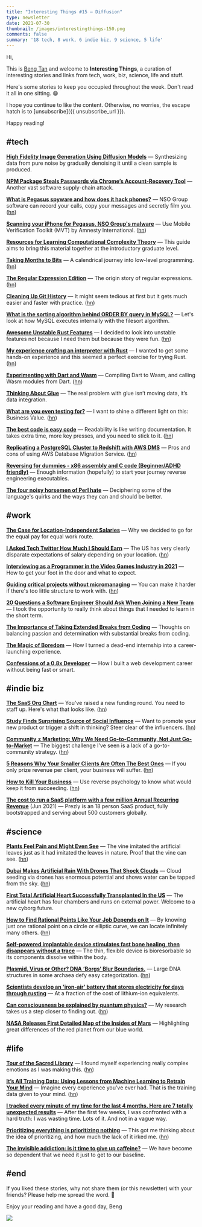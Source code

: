 ```yaml
---
title: "Interesting Things #15 — Diffusion"
type: newsletter
date: 2021-07-30
thumbnail: /images/interestingthings-150.png
comments: false
summary: '18 tech, 8 work, 6 indie biz, 9 science, 5 life'
---
```


Hi,

This is [Beng Tan](https://bengtan.com/about/) and welcome to **Interesting Things**, a curation of interesting stories and links from tech, work, biz, science, life and stuff.

Here's some stories to keep you occupied throughout the week. Don't read it all in one sitting. 😁

I hope you continue to like the content. Otherwise, no worries, the escape hatch is to [unsubscribe]({{ unsubscribe_url }}).

Happy reading!

## #tech

**[High Fidelity Image Generation Using Diffusion Models](https://ai.googleblog.com/2021/07/high-fidelity-image-generation-using.html?utm_source=bengtan.com/interesting-things/015)** — Synthesizing data from pure noise by gradually denoising it until a clean sample is produced.

**[NPM Package Steals Passwords via Chrome’s Account-Recovery Tool](https://threatpost.com/npm-package-steals-chrome-passwords/168004/?utm_source=bengtan.com/interesting-things/015)** — Another vast software supply-chain attack.

**[What is Pegasus spyware and how does it hack phones?](https://www.theguardian.com/news/2021/jul/18/what-is-pegasus-spyware-and-how-does-it-hack-phones?utm_source=bengtan.com/interesting-things/015)** — NSO Group software can record your calls, copy your messages and secretly film you. ([hn](https://news.ycombinator.com/item?id=27874105))

**[Scanning your iPhone for Pegasus, NSO Group's malware](https://arkadiyt.com/2021/07/25/scanning-your-iphone-for-nso-group-pegasus-malware/?utm_source=bengtan.com/interesting-things/015)** — Use Mobile Verification Toolkit (MVT) by Amnesty International. ([hn](https://news.ycombinator.com/item?id=27967112))

**[Resources for Learning Computational Complexity Theory](https://bcmullins.github.io/complexity_theory_resources/?utm_source=bengtan.com/interesting-things/015)** — This guide aims to bring this material together at the introductory graduate level.

**[Taking Months to Bits](https://kevlinhenney.medium.com/taking-months-to-bits-f66f3eb2476a?utm_source=bengtan.com/interesting-things/015)** — A calendrical journey into low-level programming. ([hn](https://news.ycombinator.com/item?id=27957179))

**[The Regular Expression Edition](https://whyisthisinteresting.substack.com/p/the-regular-expression-edition?utm_source=bengtan.com/interesting-things/015)** — The origin story of regular expressions. ([hn](https://news.ycombinator.com/item?id=27970014))

**[Cleaning Up Git History](https://blog.sulami.xyz/posts/cleaning-up-git-history/?utm_source=bengtan.com/interesting-things/015)** — It might seem tedious at first but it gets much easier and faster with practice. ([hn](https://news.ycombinator.com/item?id=27973410))

**[What is the sorting algorithm behind ORDER BY query in MySQL?](https://blog.pankajtanwar.in/what-is-the-sorting-algorithm-behind-order-by-query-in-mysql?utm_source=bengtan.com/interesting-things/015)** — Let's look at how MySQL executes internally with the filesort algorithm.

**[Awesome Unstable Rust Features](https://lazy.codes/posts/awesome-unstable-rust-features/?utm_source=bengtan.com/interesting-things/015)** — I decided to look into unstable features not because I need them but because they were fun. ([hn](https://news.ycombinator.com/item?id=27973875))

**[My experience crafting an interpreter with Rust](https://ceronman.com/2021/07/22/my-experience-crafting-an-interpreter-with-rust/?utm_source=bengtan.com/interesting-things/015)** — I wanted to get some hands-on experience and this seemed a perfect exercise for trying Rust. ([hn](https://news.ycombinator.com/item?id=27929421))

**[Experimenting with Dart and Wasm](https://medium.com/dartlang/experimenting-with-dart-and-wasm-ef7f1c065577?utm_source=bengtan.com/interesting-things/015)** — Compiling Dart to Wasm, and calling Wasm modules from Dart. ([hn](https://news.ycombinator.com/item?id=27975946))

**[Thinking About Glue](https://www.oreilly.com/radar/thinking-about-glue/?utm_source=bengtan.com/interesting-things/015)** — The real problem with glue isn’t moving data, it’s data integration. 

**[What are you even testing for?](https://unfinished-thought.vercel.app/what_are_you_even_testing_for?utm_source=bengtan.com/interesting-things/015)** — I want to shine a different light on this: Business Value. ([hn](https://news.ycombinator.com/item?id=27972139))

**[The best code is easy code](https://ricardoanderegg.com/posts/easy-code-is-best-code/?utm_source=bengtan.com/interesting-things/015)** — Readability is like writing documentation. It takes extra time, more key presses, and you need to stick to it. ([hn](https://news.ycombinator.com/item?id=27935731))

**[Replicating a PostgreSQL Cluster to Redshift with AWS DMS](https://www.revenuecat.com/blog/replicating-a-postgresql-cluster-to-redshift?utm_source=bengtan.com/interesting-things/015)** — Pros and cons of using AWS Database Migration Service. ([hn](https://news.ycombinator.com/item?id=27932972))

**[Reversing for dummies - x86 assembly and C code (Beginner/ADHD friendly)](https://0x41.cf/reversing/2021/07/21/reversing-x86-and-c-code-for-beginners.html?utm_source=bengtan.com/interesting-things/015)** — Enough information (hopefully) to start your journey reverse engineering executables. 

**[The four noisy horsemen of Perl hate](https://phoenixtrap.com/2021/07/20/the-four-noisy-horsemen-of-perl-hate/?utm_source=bengtan.com/interesting-things/015)** — Deciphering some of the language's quirks and the ways they can and should be better.


## #work

**[The Case for Location-Independent Salaries](https://www.revenuecat.com/blog/the-case-for-location-independent-salaries?utm_source=bengtan.com/interesting-things/015)** — Why we decided to go for the equal pay for equal work route.

**[I Asked Tech Twitter How Much I Should Earn](https://grem.medium.com/i-asked-tech-twitter-how-much-i-should-earn-5838e54fe7ce?utm_source=bengtan.com/interesting-things/015)** — The US has very clearly disparate expectations of salary depending on your location. ([hn](https://news.ycombinator.com/item?id=27935345))

**[Interviewing as a Programmer in the Video Games Industry in 2021](https://www.fugaz.mx/2021/07/05/gamedev-interviews-2021?utm_source=bengtan.com/interesting-things/015)** — How to get your foot in the door and what to expect.

**[Guiding critical projects without micromanaging](https://skamille.medium.com/guiding-critical-projects-without-micromanaging-2391ba83f955?utm_source=bengtan.com/interesting-things/015)** — You can make it harder if there's too little structure to work with. ([hn](https://news.ycombinator.com/item?id=27940412))

**[20 Questions a Software Engineer Should Ask When Joining a New Team](https://trstringer.com/20-questions-for-new-software-team/?utm_source=bengtan.com/interesting-things/015)** — I took the opportunity to really think about things that I needed to learn in the short term.

**[The Importance of Taking Extended Breaks from Coding](https://www.devtwins.com/blog/the-importance-of-taking-extended-breaks-from-coding?utm_source=bengtan.com/interesting-things/015)** — Thoughts on balancing passion and determination with substantial breaks from coding.

**[The Magic of Boredom](https://salman.io/blog/magic-of-boredom/?utm_source=bengtan.com/interesting-things/015)** — How I turned a dead-end internship into a career-launching experience.

**[Confessions of a 0.8x Developer](https://raddevon.com/articles/confessions-of-a-0-8x-developer/?utm_source=bengtan.com/interesting-things/015)** — How I built a web development career without being fast or smart.


## #indie biz

**[The SaaS Org Chart](https://sacks.substack.com/p/the-saas-org-chart?utm_source=bengtan.com/interesting-things/015)** — You've raised a new funding round. You need to staff up. Here's what that looks like. ([hn](https://news.ycombinator.com/item?id=27936262))

**[Study Finds Surprising Source of Social Influence](https://www.asc.upenn.edu/news-events/news/study-finds-surprising-source-social-influence?utm_source=bengtan.com/interesting-things/015)** — Want to promote your new product or trigger a shift in thinking? Steer clear of the influencers. ([hn](https://news.ycombinator.com/item?id=27936833))

**[Community ≠ Marketing: Why We Need Go-to-Community, Not Just Go-to-Market](https://future.a16z.com/community-%e2%89%a0-marketing-why-we-need-go-to-community-not-just-go-to-market/?utm_source=bengtan.com/interesting-things/015)** — The biggest challenge I’ve seen is a lack of a go-to-community strategy. ([hn](https://news.ycombinator.com/item?id=27765207))

**[5 Reasons Why Your Smaller Clients Are Often The Best Ones](https://www.betteroutcomes.xyz/5-reasons-why-your-smaller-clients-are-often-the-best-ones/?utm_source=bengtan.com/interesting-things/015)** —  If you only prize revenue per client, your business will suffer. ([hn](https://news.ycombinator.com/item?id=27971562))

**[How to Kill Your Business](https://thebootstrappedfounder.com/how-to-kill-your-business/?utm_source=bengtan.com/interesting-things/015)** — Use reverse psychology to know what would keep it from succeeding. ([hn](https://news.ycombinator.com/item?id=27972513))

**[The cost to run a SaaS platform with a few million Annual Recurring Revenue](https://www.reddit.com/r/SaaS/comments/o1x0yk/the_cost_to_run_a_saas_platform_with_a_few/?utm_source=bengtan.com/interesting-things/015)** (Jun 2021) — Prezly is an 18 person SaaS product, fully bootstrapped and serving about 500 customers globally.


## #science

**[Plants Feel Pain and Might Even See](https://nautil.us/issue/104/harmony/plants-feel-pain-and-might-even-see?utm_source=bengtan.com/interesting-things/015)** — The vine imitated the artificial leaves just as it had imitated the leaves in nature. Proof that the vine can see. ([hn](https://news.ycombinator.com/item?id=27943137))

**[Dubai Makes Artificial Rain With Drones That Shock Clouds](https://www.zerohedge.com/technology/dubai-makes-artificial-rain-drones-shock-clouds?utm_source=bengtan.com/interesting-things/015)** — Cloud seeding via drones has enormous potential and shows water can be tapped from the sky. ([hn](https://news.ycombinator.com/item?id=27937065))

**[First Total Artificial Heart Successfully Transplanted In the US](https://interestingengineering.com/first-total-artificial-heart-successfully-transplanted-in-the-us?utm_source=bengtan.com/interesting-things/015)** — The artificial heart has four chambers and runs on external power. Welcome to a new cyborg future. 

**[How to Find Rational Points Like Your Job Depends on It](https://www.quantamagazine.org/how-simple-math-reveals-rational-points-on-curves-20210722/?utm_source=bengtan.com/interesting-things/015)** — By knowing just one rational point on a circle or elliptic curve, we can locate infinitely many others. ([hn](https://news.ycombinator.com/item?id=27919784))

**[Self-powered implantable device stimulates fast bone healing, then disappears without a trace](https://news.wisc.edu/self-powered-implantable-device-stimulates-fast-bone-healing-then-disappears-without-a-trace/?utm_source=bengtan.com/interesting-things/015)** — The thin, flexible device is bioresorbable so its components dissolve within the body.

**[Plasmid, Virus or Other? DNA ‘Borgs’ Blur Boundaries.](https://www.quantamagazine.org/plasmid-virus-or-other-dna-borgs-blur-boundaries-20210721/?utm_source=bengtan.com/interesting-things/015)** — Large DNA structures in some archaea defy easy categorization. ([hn](https://news.ycombinator.com/item?id=27933803))

**[Scientists develop an 'iron-air' battery that stores electricity for days through rusting](https://www.dailymail.co.uk/sciencetech/article-9814873/Scientists-develop-iron-air-battery-stores-electricity-days.html?utm_source=bengtan.com/interesting-things/015)** — At a fraction of the cost of lithium-ion equivalents.

**[Can consciousness be explained by quantum physics?](https://theconversation.com/can-consciousness-be-explained-by-quantum-physics-my-research-takes-us-a-step-closer-to-finding-out-164582?utm_source=bengtan.com/interesting-things/015)** — My research takes us a step closer to finding out. ([hn](https://news.ycombinator.com/item?id=27941463))

**[NASA Releases First Detailed Map of the Insides of Mars](https://www.nytimes.com/2021/07/22/science/mars-nasa-insight.html?utm_source=bengtan.com/interesting-things/015)** — Highlighting great differences of the red planet from our blue world.


## #life

**[Tour of the Sacred Library](https://moultano.wordpress.com/2021/07/20/tour-of-the-sacred-library/?utm_source=bengtan.com/interesting-things/015)** — I found myself experiencing really complex emotions as I was making this. ([hn](https://news.ycombinator.com/item?id=27913545))

**[It’s All Training Data: Using Lessons from Machine Learning to Retrain Your Mind](https://thegradient.pub/its-all-training-data/?utm_source=bengtan.com/interesting-things/015)** — Imagine every experience you’ve ever had. That is the training data given to your mind. ([hn](https://news.ycombinator.com/item?id=27927361))

**[I tracked every minute of my time for the last 4 months. Here are 7 totally unexpected results](https://dev.to/dragosbln/i-tracked-every-minute-of-my-time-for-the-last-4-months-here-are-7-totally-unexpected-results-2dna?utm_source=bengtan.com/interesting-things/015)** — After the first few weeks, I was confronted with a hard truth: I was wasting time. Lots of it. And not in a vague way.

**[Prioritizing everything is prioritizing nothing](https://blog.drgriffin.com.au/posts/2021-07-12-prioritizing-everything-is-prioritizing-nothing.html?utm_source=bengtan.com/interesting-things/015)** — This got me thinking about the idea of prioritizing, and how much the lack of it irked me. ([hn](https://news.ycombinator.com/item?id=27942321))

**[The invisible addiction: is it time to give up caffeine?](https://www.theguardian.com/food/2021/jul/06/caffeine-coffee-tea-invisible-addiction-is-it-time-to-give-up?utm_source=bengtan.com/interesting-things/015)** — We have become so dependent that we need it just to get to our baseline.


## #end

If you liked these stories, why not share them (or this newsletter) with your friends? Please help me spread the word. 🙏

Enjoy your reading and have a good day,
Beng

![](https://bengtan.com/images/portrait-40.png)

